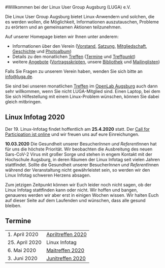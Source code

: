 #Willkommen bei der Linux User Group Augsburg (LUGA) e.V.

Die Linux User Group Augsburg bietet Linux-Anwendern und solchen, die es werden wollen, die Möglichkeit, Informationen auszutauschen, Probleme zu erörtern und an gemeinsamen Aktionen teilzunehmen.

Auf unserer Homepage bieten wir Ihnen unter anderem:

* Informationen über den Verein ([Vorstand](/Wir_ueber_uns/Kontakte/), 
[Satzung](/Wir_ueber_uns/Satzung/), [Mitgliedschaft](/Wir_ueber_uns/Mitgliedschaft/), 
[Geschichte](/Wir_ueber_uns/Geschichte/) und [Photoalbum](/Wir_ueber_uns/Album/))
* Details zu den monatlichen [Treffen](/Treffen/) ([Termine](/Treffen/Termine/) und 
[Treffpunkt](/Treffen/Treffpunkt/))
* weitere [Angebote](/Angebote/) ([Vortragsskripten](/Angebote/Vortraege/),
unsere [Bibliothek](/Angebote/Bibliothek/) und [Mailinglisten](/Angebote/Mailinglisten/))

Falls Sie Fragen zu unserem Verein haben, wenden Sie sich bitte an info@luga.de.

Sie sind bei unseren monatlichen [Treffen](/Treffen/) im [OpenLab Augsburg](https://openlab-augsburg.de) auch dann sehr willkommen, wenn Sie nicht LUGA-Mitglied sind.
Einen Laptop, bei dem Sie sich Hilfestellung mit einem Linux-Problem wünschen, können Sie dabei gleich mitbringen.

## Linux Infotag 2020
Der 19. Linux-Infotag findet hoffentlich am **25.4.2020** statt. Der [Call for Participation ist online](https://pretalx.luga.de/lit-2020/)
und wir freuen uns auf eure Einreichungen.

**10.03.2020** Die Gesundheit unserer Besucher*Innen und Referent*Innen hat
für uns die höchste Priorität. Wir beobachten die Ausbreitung des neuen
Sars-CoV-2 Virus mit großer Sorge und stehen in engem Kontakt mit der
Hochschule Augsburg, in deren Räumen der Linux Infotag seit vielen
Jahren stattfindet. Sollte die Gesundheit unserer Besucher*Innen und
Referent*Innen während der Veranstaltung nicht gewährleistet sein, so
werden wir den Linux Infotag schweren Herzens absagen.

Zum jetzigen Zeitpunkt können wir Euch leider noch nicht sagen, ob der
Linux Infotag stattfinden kann oder nicht. Wir hoffen und bangen,
genaueres werden wir aber erst in einigen Wochen wissen. Wir halten Euch
auf dieser Seite auf dem Laufenden und wünschen, dass alle gesund bleiben.


## Termine

|||
|-|-|
|1. April 2020|[Apriltreffen 2020](/Treffen/Termine/04_2020/)|
|25. April 2020|Linux Infotag|
|6. Mai 2020|[Maitreffen 2020](/Treffen/Termine/05_2020/)|
|3. Juni 2020|[Junitreffen 2020](/Treffen/Termine/06_2020/)|
